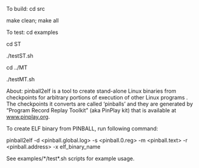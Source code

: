 To build:
 cd src

 make clean; make all

To test:
  cd examples

  cd ST

  ./testST.sh

  cd ../MT

  ./testMT.sh

About:
pinball2elf is a tool to create stand-alone Linux binaries from checkpoints for arbitrary portions of execution of other Linux programs . The checkpoints it converts are called ‘pinballs’ and they are generated by “Program Record Replay Toolkit” (aka PinPlay kit) that is available at www.pinplay.org.

To create ELF binary from PINBALL, run following command:

   pinball2elf -d <pinball.global.log> -s <pinball.0.reg> -m <pinball.text> -r <pinball.address> -x elf_binary_name

See examples/\*/test\*.sh scripts for example usage.

